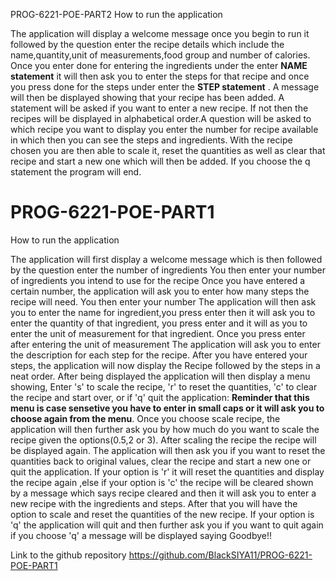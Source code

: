 PROG-6221-POE-PART2
How to run the application

The application will display a welcome message once you begin to run it followed by the question enter the recipe details which include the name,quantity,unit of measurements,food group and number of calories.
Once you enter done for entering the ingredients under the enter **NAME statement** it will then ask you to enter the steps for that recipe and once you press done for the steps under enter the **STEP statement** .
A message will then be displayed showing that your recipe has been added.
A statement will be asked if you want to enter a new recipe. If not then the recipes will be displayed in alphabetical order.A question will be asked to which recipe you want to display you enter the number for recipe available in which then you can see the steps and ingredients.
With the recipe chosen you are then able to scale it, reset the quantities as well as clear that recipe and start a new one which will then be added.
If you choose the q statement the program will end.





# PROG-6221-POE-PART1
How to run the application

The application will first display a welcome message which is then followed by the question enter the number of ingredients 
You then enter your number of ingredients you intend to use for the recipe
Once you have entered a certain number, the application will ask you to enter how many steps the recipe will need.
You then enter your number 
The application will then ask you to enter the name for ingredient,you press enter then it will ask you to enter the quantity of that ingredient, you press enter and it will as you to enter the unit of measurement for that ingredient. 
Once you press enter after entering the unit of measurement 
The application will ask you to enter the description for each step for the recipe.
After you have entered your steps, the application will now display the Recipe followed by the steps in a neat order.
After being displayed the application will then display a menu showing, Enter 's' to scale the recipe, 'r' to reset the quantities, 'c' to clear the recipe and start over, or if 'q' quit the application:
**Reminder that this menu is case sensetive you have to enter in small caps or it will ask you to choose again from the menu**.
Once you choose scale recipe, the application will then further ask you by how much do you want to scale the recipe given the options(0.5,2 or 3).
After scaling the recipe the recipe will be displayed again.
The application will then ask you if you want to reset the quantities back to original values, clear the recipe and start a new one or quit the application. 
If your option is 'r' it will reset the quantities and display the recipe again ,else if your option is 'c' the recipe will be cleared shown by a message which says recipe cleared and then it will ask you to enter a new recipe with the ingredients and steps.
After that you will have the option to scale and reset the quantities of the new recipe.
If your option is 'q' the application will quit and then further ask you if you want to quit again if you choose 'q' a message will be displayed saying Goodbye!!

Link to the github repository
https://github.com/BlackSIYA11/PROG-6221-POE-PART1

